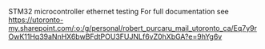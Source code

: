 STM32 microcontroller ethernet testing
For full documentation see https://utoronto-my.sharepoint.com/:o:/g/personal/robert_purcaru_mail_utoronto_ca/Eq7y9rOwK11Hq39aNnHX6bwBFdtPOU3FUJNLf6vZ0hXbGA?e=9hYg6v
